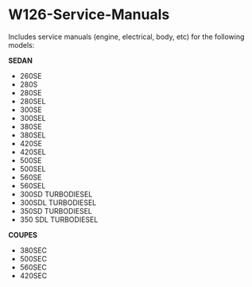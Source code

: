 # W126-Service-Manuals

Includes service manuals (engine, electrical, body, etc) for the following models:

**SEDAN**

- 260SE
- 280S
- 280SE
- 280SEL
- 300SE
- 300SEL
- 380SE
- 380SEL
- 420SE
- 420SEL
- 500SE
- 500SEL
- 560SE
- 560SEL
- 300SD TURBODIESEL
- 300SDL TURBODIESEL
- 350SD TURBODIESEL
- 350 SDL TURBODIESEL

**COUPES**

- 380SEC
- 500SEC
- 560SEC
- 420SEC

